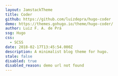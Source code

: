 ```yaml
---
layout: JamstackTheme
title: Coder
github: https://github.com/luizdepra/hugo-coder
demo: https://themes.gohugo.io/theme/hugo-coder/
author: Luiz F. A. de Prá
ssg: Hugo
css:
  - SCSS
date: 2018-02-17T13:45:54.000Z
description: A minimalist blog theme for hugo.
stale: false
disabled: true
disabled_reason: demo url not found
---
```

